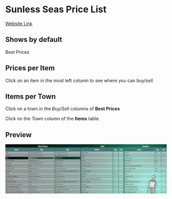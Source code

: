 # Sunless Seas Price List

[Website Link](https://cyansprite.github.io/sunless/)

## Shows by default

Best Prices

## Prices per Item

Click on an item in the most left column to see where you can buy/sell

## Items per Town

Click on a town in the *Buy/Sell* columns of **Best Prices**

Click on the *Town* column of the **Items** table

## Preview

![Best prices image](bestprices.png)
